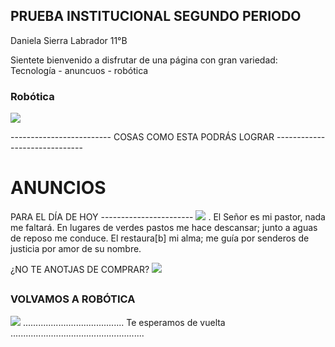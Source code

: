 ## PRUEBA INSTITUCIONAL SEGUNDO PERIODO

Daniela Sierra Labrador 11°B

Sientete bienvenido a disfrutar de una página con gran variedad:    Tecnología - anuncuos - robótica

### Robótica

<img src="https://www.muycomputerpro.com/wp-content/uploads/2016/12/robotica.jpg">

-------------------------  COSAS COMO ESTA PODRÁS LOGRAR  ------------------------------

# ANUNCIOS 
PARA EL DÍA DE HOY -----------------------
<img src="https://i.pinimg.com/236x/b6/7b/fd/b67bfd6c482fcf38d12865800769c55a--fe.jpg"> . 
El Señor es mi pastor,
nada me faltará.
 En lugares de verdes pastos me hace descansar;
junto a aguas de reposo me conduce.
 El restaura[b] mi alma;
me guía por senderos de justicia
por amor de su nombre.

¿NO TE ANOTJAS DE COMPRAR?
<img src="https://blogdeofertas.com/wp-content/uploads/2018/08/photo_2018-08-30_07-49-07.jpg">

## 
### VOLVAMOS A ROBÓTICA

<img src="https://www.robots.nu/img/uploads/2018/08/24/Robot%20education,%20robot%20onderwijs.jpg">
........................................ Te esperamos de vuelta .....................................................
